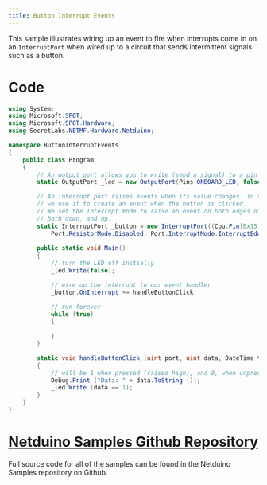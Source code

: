 ```yaml
---
title: Button Interrupt Events
---
```


This sample illustrates wiring up an event to fire when interrupts come in on an `InterruptPort` when wired up to a circuit that sends intermittent signals such as a button.

# Code

```csharp
using System;
using Microsoft.SPOT;
using Microsoft.SPOT.Hardware;
using SecretLabs.NETMF.Hardware.Netduino;

namespace ButtonInterruptEvents
{
    public class Program
    {
        // An output port allows you to write (send a signal) to a pin
        static OutputPort _led = new OutputPort(Pins.ONBOARD_LED, false);

        // An interrupt port raises events when its value changes. in this case, 
        // we use it to create an event when the button is clicked.
        // We set the Interrupt mode to raise an event on both edges of the signal;
        // both down, and up.
        static InterruptPort _button = new InterruptPort((Cpu.Pin)0x15, false, 
            Port.ResistorMode.Disabled, Port.InterruptMode.InterruptEdgeBoth );
        
        public static void Main()
        {
            // turn the LED off initially
            _led.Write(false);

            // wire up the interrupt to our event handler
            _button.OnInterrupt += handleButtonClick;

            // run forever
            while (true)
            {
                
            }
        }

        static void handleButtonClick (uint port, uint data, DateTime time)
        {
            // will be 1 when pressed (raised high), and 0, when unpressed
            Debug.Print ("Data: " + data.ToString ());
            _led.Write (data == 1);
        }
    }
}
```

# [Netduino Samples Github Repository](https://github.com/WildernessLabs/Netduino_Samples)

Full source code for all of the samples can be found in the Netduino Samples repository on Github.